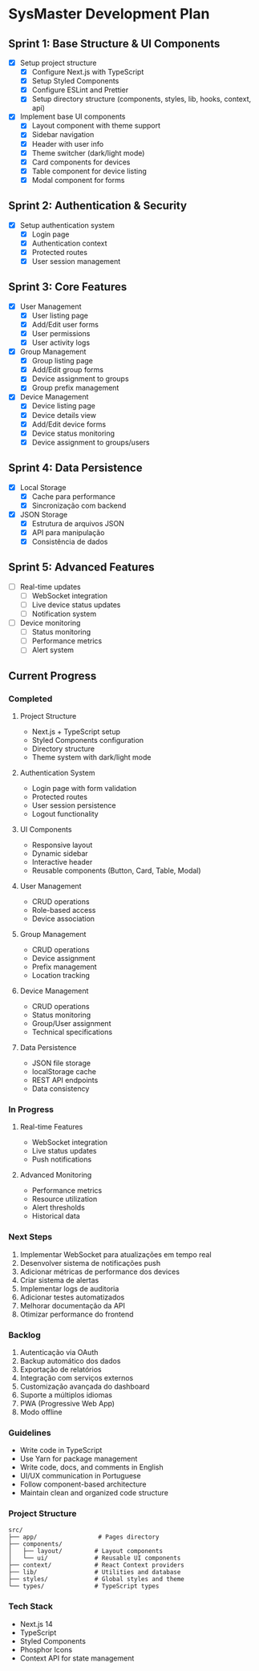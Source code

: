 # SysMaster Development Plan

## Sprint 1: Base Structure & UI Components 
- [x] Setup project structure
  - [x] Configure Next.js with TypeScript
  - [x] Setup Styled Components
  - [x] Configure ESLint and Prettier
  - [x] Setup directory structure (components, styles, lib, hooks, context, api)

- [x] Implement base UI components
  - [x] Layout component with theme support
  - [x] Sidebar navigation
  - [x] Header with user info
  - [x] Theme switcher (dark/light mode)
  - [x] Card components for devices
  - [x] Table component for device listing
  - [x] Modal component for forms

## Sprint 2: Authentication & Security 
- [x] Setup authentication system
  - [x] Login page
  - [x] Authentication context
  - [x] Protected routes
  - [x] User session management

## Sprint 3: Core Features 
- [x] User Management
  - [x] User listing page
  - [x] Add/Edit user forms
  - [x] User permissions
  - [x] User activity logs

- [x] Group Management
  - [x] Group listing page
  - [x] Add/Edit group forms
  - [x] Device assignment to groups
  - [x] Group prefix management

- [x] Device Management
  - [x] Device listing page
  - [x] Device details view
  - [x] Add/Edit device forms
  - [x] Device status monitoring
  - [x] Device assignment to groups/users

## Sprint 4: Data Persistence 
- [x] Local Storage
  - [x] Cache para performance
  - [x] Sincronização com backend

- [x] JSON Storage
  - [x] Estrutura de arquivos JSON
  - [x] API para manipulação
  - [x] Consistência de dados

## Sprint 5: Advanced Features 
- [ ] Real-time updates
  - [ ] WebSocket integration
  - [ ] Live device status updates
  - [ ] Notification system

- [ ] Device monitoring
  - [ ] Status monitoring
  - [ ] Performance metrics
  - [ ] Alert system

## Current Progress

### Completed 
1. Project Structure
   - Next.js + TypeScript setup
   - Styled Components configuration
   - Directory structure
   - Theme system with dark/light mode

2. Authentication System
   - Login page with form validation
   - Protected routes
   - User session persistence
   - Logout functionality

3. UI Components
   - Responsive layout
   - Dynamic sidebar
   - Interactive header
   - Reusable components (Button, Card, Table, Modal)

4. User Management
   - CRUD operations
   - Role-based access
   - Device association

5. Group Management
   - CRUD operations
   - Device assignment
   - Prefix management
   - Location tracking

6. Device Management
   - CRUD operations
   - Status monitoring
   - Group/User assignment
   - Technical specifications

7. Data Persistence
   - JSON file storage
   - localStorage cache
   - REST API endpoints
   - Data consistency

### In Progress 
1. Real-time Features
   - WebSocket integration
   - Live status updates
   - Push notifications

2. Advanced Monitoring
   - Performance metrics
   - Resource utilization
   - Alert thresholds
   - Historical data

### Next Steps 
1. Implementar WebSocket para atualizações em tempo real
2. Desenvolver sistema de notificações push
3. Adicionar métricas de performance dos devices
4. Criar sistema de alertas
5. Implementar logs de auditoria
6. Adicionar testes automatizados
7. Melhorar documentação da API
8. Otimizar performance do frontend

### Backlog 
1. Autenticação via OAuth
2. Backup automático dos dados
3. Exportação de relatórios
4. Integração com serviços externos
5. Customização avançada do dashboard
6. Suporte a múltiplos idiomas
7. PWA (Progressive Web App)
8. Modo offline

### Guidelines
- Write code in TypeScript
- Use Yarn for package management
- Write code, docs, and comments in English
- UI/UX communication in Portuguese
- Follow component-based architecture
- Maintain clean and organized code structure

### Project Structure
```
src/
├── app/                 # Pages directory
├── components/         
│   ├── layout/         # Layout components
│   └── ui/             # Reusable UI components
├── context/            # React Context providers
├── lib/                # Utilities and database
├── styles/             # Global styles and theme
└── types/              # TypeScript types
```

### Tech Stack
- Next.js 14
- TypeScript
- Styled Components
- Phosphor Icons
- Context API for state management
